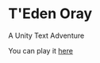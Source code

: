 # T'Eden Oray
 A Unity Text Adventure

You can play it [here](https://djinnalexio.itch.io/tedenoray-dangers)
